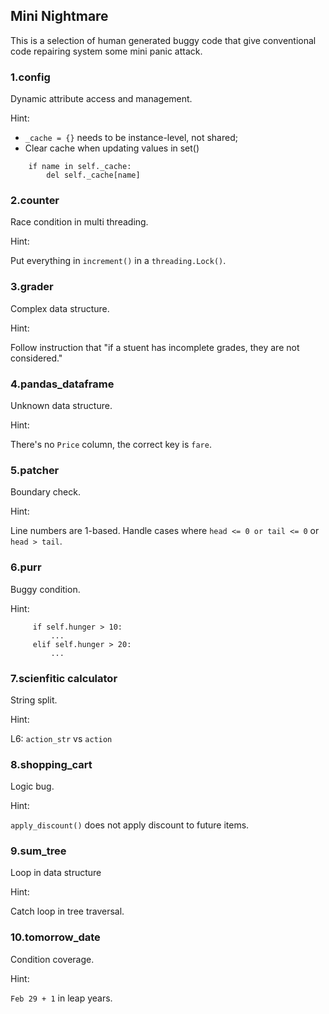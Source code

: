 ## Mini Nightmare
This is a selection of human generated buggy code that give conventional code repairing system some mini panic attack. 

### 1.config
Dynamic attribute access and management.

Hint:

- `_cache = {}` needs to be instance-level, not shared;
- Clear cache when updating values in set()
```
    if name in self._cache:
        del self._cache[name]
```

### 2.counter
Race condition in multi threading.

Hint:

Put everything in `increment()` in a `threading.Lock()`.

### 3.grader
Complex data structure.

Hint:

Follow instruction that "if a stuent has incomplete grades, they are not considered."

### 4.pandas_dataframe
Unknown data structure.

Hint:

There's no `Price` column, the correct key is `fare`.

### 5.patcher
Boundary check.

Hint:

Line numbers are 1-based. Handle cases where `head <= 0 or tail <= 0` or `head > tail`.

### 6.purr
Buggy condition.

Hint:
```
     if self.hunger > 10:
         ...
     elif self.hunger > 20:
         ...
```

### 7.scienfitic calculator
String split.

Hint:

L6: `action_str` vs `action`

### 8.shopping_cart
Logic bug.

Hint:

`apply_discount()` does not apply discount to future items.

### 9.sum_tree
Loop in data structure

Hint:

Catch loop in tree traversal.

### 10.tomorrow_date
Condition coverage.

Hint:

`Feb 29 + 1` in leap years.
